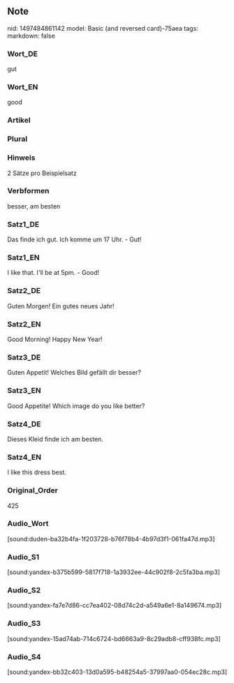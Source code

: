 ## Note
nid: 1497484861142
model: Basic (and reversed card)-75aea
tags: 
markdown: false

### Wort_DE
gut

### Wort_EN
good

### Artikel


### Plural


### Hinweis
2 Sätze pro Beispielsatz

### Verbformen
besser, am besten

### Satz1_DE
Das finde ich gut. Ich komme um 17 Uhr. - Gut!

### Satz1_EN
I like that. I'll be at 5pm. - Good!

### Satz2_DE
Guten Morgen! Ein gutes neues Jahr!

### Satz2_EN
Good Morning! Happy New Year!

### Satz3_DE
Guten Appetit! Welches Bild gefällt dir besser?

### Satz3_EN
Good Appetite! Which image do you like better?

### Satz4_DE
Dieses Kleid finde ich am besten.

### Satz4_EN
I like this dress best.

### Original_Order
425

### Audio_Wort
[sound:duden-ba32b4fa-1f203728-b76f78b4-4b97d3f1-061fa47d.mp3]

### Audio_S1
[sound:yandex-b375b599-5817f718-1a3932ee-44c902f8-2c5fa3ba.mp3]

### Audio_S2
[sound:yandex-fa7e7d86-cc7ea402-08d74c2d-a549a6e1-8a149674.mp3]

### Audio_S3
[sound:yandex-15ad74ab-714c6724-bd6663a9-8c29adb8-cff938fc.mp3]

### Audio_S4
[sound:yandex-bb32c403-13d0a595-b48254a5-37997aa0-054ec28c.mp3]
